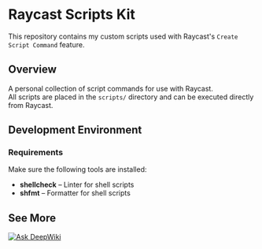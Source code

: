 # Raycast Scripts Kit

This repository contains my custom scripts used with Raycast's `Create Script Command` feature.

## Overview

A personal collection of script commands for use with Raycast.  
All scripts are placed in the `scripts/` directory and can be executed directly from Raycast.

## Development Environment

### Requirements

Make sure the following tools are installed:

- **shellcheck** – Linter for shell scripts
- **shfmt** – Formatter for shell scripts

## See More

[![Ask DeepWiki](https://deepwiki.com/badge.svg)](https://deepwiki.com/namidapoo/raycast-scripts-kit)
